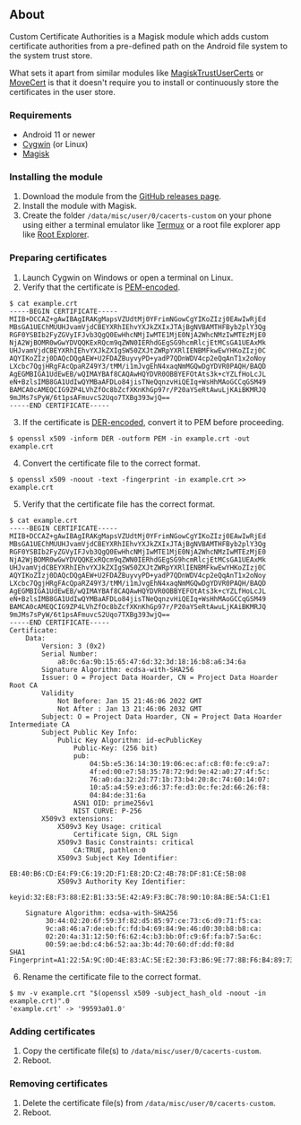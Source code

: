 ## About
Custom Certificate Authorities is a Magisk module which adds custom certificate authorities from a pre-defined path on the Android file system to the system trust store.

What sets it apart from similar modules like [MagiskTrustUserCerts](https://github.com/NVISOsecurity/MagiskTrustUserCerts) or [MoveCert](https://github.com/Magisk-Modules-Repo/movecert) is that it doesn't require you to install or continuously store the certificates in the user store.

### Requirements
- Android 11 or newer
- [Cygwin](https://www.cygwin.com) (or Linux)
- [Magisk](https://github.com/topjohnwu/Magisk)

### Installing the module
1. Download the module from the [GitHub releases page](https://github.com/whalehub/custom-certificate-authorities/releases).
2. Install the module with Magisk.
3. Create the folder `/data/misc/user/0/cacerts-custom` on your phone using either a terminal emulator like [Termux](https://github.com/termux/termux-app) or a root file explorer app like [Root Explorer](https://play.google.com/store/apps/details?id=com.speedsoftware.rootexplorer).

### Preparing certificates
1. Launch Cygwin on Windows or open a terminal on Linux.
2. Verify that the certificate is [PEM-encoded](https://en.wikipedia.org/wiki/Privacy-Enhanced_Mail).

```
$ cat example.crt
-----BEGIN CERTIFICATE-----
MIIB+DCCAZ+gAwIBAgIRAKgMapsVZUdtMj0YFrimNGowCgYIKoZIzj0EAwIwRjEd
MBsGA1UEChMUUHJvamVjdCBEYXRhIEhvYXJkZXIxJTAjBgNVBAMTHFByb2plY3Qg
RGF0YSBIb2FyZGVyIFJvb3QgQ0EwHhcNMjIwMTE1MjE0NjA2WhcNMzIwMTEzMjE0
NjA2WjBOMR0wGwYDVQQKExRQcm9qZWN0IERhdGEgSG9hcmRlcjEtMCsGA1UEAxMk
UHJvamVjdCBEYXRhIEhvYXJkZXIgSW50ZXJtZWRpYXRlIENBMFkwEwYHKoZIzj0C
AQYIKoZIzj0DAQcDQgAEW+U2FDAZBuyvyPD+yadP7QDnWDV4cp2eQqAnT1x2oNoy
LXcbc7QgjHRgFAcQpaRZ49Y3/tMM/i1mJvgEhN4xaqNmMGQwDgYDVR0PAQH/BAQD
AgEGMBIGA1UdEwEB/wQIMAYBAf8CAQAwHQYDVR0OBBYEFOtAts3k+cYZLfHoLcJL
eN+BzlsIMB8GA1UdIwQYMBaAFDLo84jisTNeQqnzvHiQEIq+WsHhMAoGCCqGSM49
BAMCA0cAMEQCIG9ZP4LVhZfOc8bZcfXKnKhGp97r/P20aYSeRtAwuLjKAiBKMRJQ
9mJMs7sPyW/6t1psAFmuvcS2Uqo7TXBg393wjQ==
-----END CERTIFICATE-----
```

3. If the certificate is [DER-encoded](https://en.wikipedia.org/wiki/X.690#DER_encoding), convert it to PEM before proceeding.

```
$ openssl x509 -inform DER -outform PEM -in example.crt -out example.crt
```

4. Convert the certificate file to the correct format.

```
$ openssl x509 -noout -text -fingerprint -in example.crt >> example.crt
```

5. Verify that the certificate file has the correct format.

```
$ cat example.crt
-----BEGIN CERTIFICATE-----
MIIB+DCCAZ+gAwIBAgIRAKgMapsVZUdtMj0YFrimNGowCgYIKoZIzj0EAwIwRjEd
MBsGA1UEChMUUHJvamVjdCBEYXRhIEhvYXJkZXIxJTAjBgNVBAMTHFByb2plY3Qg
RGF0YSBIb2FyZGVyIFJvb3QgQ0EwHhcNMjIwMTE1MjE0NjA2WhcNMzIwMTEzMjE0
NjA2WjBOMR0wGwYDVQQKExRQcm9qZWN0IERhdGEgSG9hcmRlcjEtMCsGA1UEAxMk
UHJvamVjdCBEYXRhIEhvYXJkZXIgSW50ZXJtZWRpYXRlIENBMFkwEwYHKoZIzj0C
AQYIKoZIzj0DAQcDQgAEW+U2FDAZBuyvyPD+yadP7QDnWDV4cp2eQqAnT1x2oNoy
LXcbc7QgjHRgFAcQpaRZ49Y3/tMM/i1mJvgEhN4xaqNmMGQwDgYDVR0PAQH/BAQD
AgEGMBIGA1UdEwEB/wQIMAYBAf8CAQAwHQYDVR0OBBYEFOtAts3k+cYZLfHoLcJL
eN+BzlsIMB8GA1UdIwQYMBaAFDLo84jisTNeQqnzvHiQEIq+WsHhMAoGCCqGSM49
BAMCA0cAMEQCIG9ZP4LVhZfOc8bZcfXKnKhGp97r/P20aYSeRtAwuLjKAiBKMRJQ
9mJMs7sPyW/6t1psAFmuvcS2Uqo7TXBg393wjQ==
-----END CERTIFICATE-----
Certificate:
    Data:
        Version: 3 (0x2)
        Serial Number:
            a8:0c:6a:9b:15:65:47:6d:32:3d:18:16:b8:a6:34:6a
        Signature Algorithm: ecdsa-with-SHA256
        Issuer: O = Project Data Hoarder, CN = Project Data Hoarder Root CA
        Validity
            Not Before: Jan 15 21:46:06 2022 GMT
            Not After : Jan 13 21:46:06 2032 GMT
        Subject: O = Project Data Hoarder, CN = Project Data Hoarder Intermediate CA
        Subject Public Key Info:
            Public Key Algorithm: id-ecPublicKey
                Public-Key: (256 bit)
                pub:
                    04:5b:e5:36:14:30:19:06:ec:af:c8:f0:fe:c9:a7:
                    4f:ed:00:e7:58:35:78:72:9d:9e:42:a0:27:4f:5c:
                    76:a0:da:32:2d:77:1b:73:b4:20:8c:74:60:14:07:
                    10:a5:a4:59:e3:d6:37:fe:d3:0c:fe:2d:66:26:f8:
                    04:84:de:31:6a
                ASN1 OID: prime256v1
                NIST CURVE: P-256
        X509v3 extensions:
            X509v3 Key Usage: critical
                Certificate Sign, CRL Sign
            X509v3 Basic Constraints: critical
                CA:TRUE, pathlen:0
            X509v3 Subject Key Identifier:
                EB:40:B6:CD:E4:F9:C6:19:2D:F1:E8:2D:C2:4B:78:DF:81:CE:5B:08
            X509v3 Authority Key Identifier:
                keyid:32:E8:F3:88:E2:B1:33:5E:42:A9:F3:BC:78:90:10:8A:BE:5A:C1:E1

    Signature Algorithm: ecdsa-with-SHA256
         30:44:02:20:6f:59:3f:82:d5:85:97:ce:73:c6:d9:71:f5:ca:
         9c:a8:46:a7:de:eb:fc:fd:b4:69:84:9e:46:d0:30:b8:b8:ca:
         02:20:4a:31:12:50:f6:62:4c:b3:bb:0f:c9:6f:fa:b7:5a:6c:
         00:59:ae:bd:c4:b6:52:aa:3b:4d:70:60:df:dd:f0:8d
SHA1 Fingerprint=A1:22:5A:9C:0D:4E:83:AC:5E:E2:30:F3:B6:9E:77:8B:F6:B4:89:73
```

6. Rename the certificate file to the correct format.

```
$ mv -v example.crt "$(openssl x509 -subject_hash_old -noout -in example.crt)".0
'example.crt' -> '99593a01.0'
```

### Adding certificates
1. Copy the certificate file(s) to `/data/misc/user/0/cacerts-custom`.
2. Reboot.

### Removing certificates
1. Delete the certificate file(s) from `/data/misc/user/0/cacerts-custom`.
2. Reboot.
